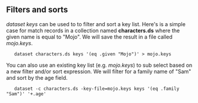 
## Filters and sorts

_dataset keys_ can be used to to filter and sort a key list. 
Here's is a simple case for match records in a collection named **characters.ds** 
where the given name is equal to "Mojo". We will save the result in a file called _mojo.keys_.

```shell
   dataset characters.ds keys '(eq .given "Mojo")' > mojo.keys
```

You can also use an existing key list (e.g. _mojo.keys_)
to sub select based on a new filter and/or sort expression. 
We will filter for a family name of "Sam" and sort by the age field.

```shell
   dataset -c characters.ds -key-file=mojo.keys keys '(eq .family "Sam")' '+.age'
```

